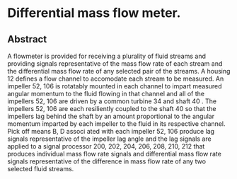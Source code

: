 # Differential mass flow meter.

## Abstract
A flowmeter is provided for receiving a plurality of fluid streams and providing signals representative of the mass flow rate of each stream and the differential mass flow rate of any selected pair of the streams. A housing 12 defines a flow channel to accomodate each stream to be measured. An impeller 52, 106 is rotatably mounted in each channel to impart measured angular momentum to the fluid flowing in that channel and all of the impellers 52, 106 are driven by a common turbine 34 and shaft 40 . The impellers 52, 106 are each resiliently coupled to the shaft 40 so that the impellers lag behind the shaft by an amount proportional to the angular momentum imparted by each impeller to the fluid in its respective channel. Pick off means B, D associ ated with each impeller 52, 106 produce lag signals representative of the impeller lag angle and the lag signals are applied to a signal processor 200, 202, 204, 206, 208, 210, 212 that produces individual mass flow rate signals and differential mass flow rate signals representative of the difference in mass flow rate of any two selected fluid streams.